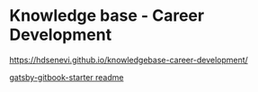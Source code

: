 # Knowledge base - Career Development

https://hdsenevi.github.io/knowledgebase-career-development/

[gatsby-gitbook-starter readme](docs/gatsby-gitbook-starter-readme.md)